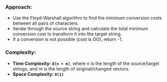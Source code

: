 ### Approach:
- Use the Floyd-Warshall algorithm to find the minimum conversion costs between all pairs of characters.
- Iterate through the source string and calculate the total minimum conversion cost to transform it into the target string.
- If a conversion is not possible (cost is OO), return -1.
​
### Complexity:
- **Time Complexity: `O(n + m)`**, where n is the length of the source/target strings, and m is the length of original/changed vectors.
- **Space Complexity: `O(1)`**